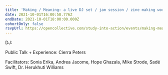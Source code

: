 ```yaml
---
title: 'Making / Meaning: a live DJ set / jam session / zine making workshop'
date: 2021-10-01T16:00:58.776Z
endDate: 2021-10-01T18:00:00.000Z
cohortOnly: false
rsvpUrl: https://opencollective.com/study-into-action/events/making-meaning-28887c55
---
```


DJ:

Public Talk + Experience: Cierra Peters

Facilitators: Sonia Erika, Andrea Jacome, Hope Ghazala, Mike Strode, Sadé Swift, Dr. Herukhuti Williams
